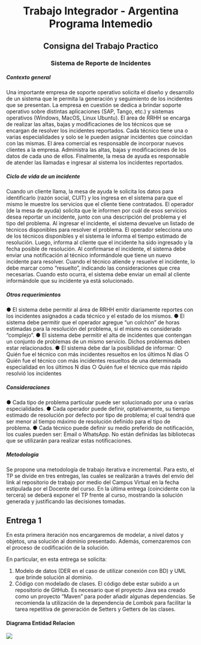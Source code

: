 # <h1 align="center" >Trabajo Integrador - Argentina Programa Intemedio</h1>
<h2 align="center"> Consigna del Trabajo Practico </h2>
<h3 align="center">Sistema de Reporte de Incidentes</h3>
<h5>Contexto general</h5>
<p>Una importante empresa de soporte operativo solicita el diseño y desarrollo de un sistema que le permita la generación y seguimiento de los incidentes que se presentan.
La empresa en cuestión se dedica a brindar soporte operativo sobre distintas aplicaciones (SAP, Tango, etc.) y sistemas operativos (Windows, MacOS, Linux Ubuntu).
El área de RRHH se encarga de realizar las altas, bajas y modificaciones de los técnicos que se encargan de resolver los incidentes reportados.
Cada técnico tiene una o varias especialidades y solo se le pueden asignar incidentes que coincidan con las mismas.
El área comercial es responsable de incorporar nuevos clientes a la empresa. Administra las altas, bajas y modificaciones de los datos de cada uno de ellos.
Finalmente, la mesa de ayuda es responsable de atender las llamadas e ingresar al sistema los incidentes reportados.
</p>
<h5>Ciclo de vida de un incidente</h5>
<p>Cuando un cliente llama, la mesa de ayuda le solicita los datos para identificarlo (razón social, CUIT) y los ingresa en el sistema para que el mismo le muestre los servicios que el cliente tiene contratados.
El operador (de la mesa de ayuda) solicita que le informen por cuál de esos servicios desea reportar un incidente, junto con una descripción del problema y el tipo del problema.
Al ingresar el incidente, el sistema devuelve un listado de técnicos disponibles para resolver el problema. El operador selecciona uno de los técnicos disponibles y el sistema le informa el tiempo estimado de resolución. Luego, informa al cliente que el incidente ha sido ingresado y la fecha posible de resolución.
Al confirmarse el incidente, el sistema debe enviar una notificación al técnico informándole que tiene un nuevo incidente para resolver.
  Cuando el técnico atiende y resuelve el incidente, lo debe marcar como “resuelto”, indicando las consideraciones que crea necesarias. Cuando esto ocurra, el sistema debe enviar un email al cliente informándole que su incidente ya está solucionado.
</p>
<h5>Otros requerimientos</h5>
<p>  ●	El sistema debe permitir al área de RRHH emitir diariamente reportes con los incidentes asignados a cada técnico y el estado de los mismos.
●	El sistema debe permitir que el operador agregue “un colchón” de horas estimadas para la resolución del problema, si el mismo es considerado “complejo”.
●	El sistema debe permitir el alta de incidentes que contengan un conjunto de problemas de un mismo servicio. Dichos problemas deben estar relacionados.
●	El sistema debe dar la posibilidad de informar:
○	Quién fue el técnico con más incidentes resueltos en los últimos N días
○	Quién fue el técnico con más incidentes resueltos de una determinada especialidad en los últimos N días
○	Quién fue el técnico que más rápido resolvió los incidentes
</p>
<h5>Consideraciones</h5>
<p>●	Cada tipo de problema particular puede ser solucionado por una o varias especialidades.
●	Cada operador puede definir, optativamente, su tiempo estimado de resolución por defecto por tipo de problema; el cual tendrá que ser menor al tiempo máximo de resolución definido para el tipo de problema.
●	Cada técnico puede definir su medio preferido de notificación, los cuales pueden ser: Email o WhatsApp. No están definidas las bibliotecas que se utilizarán para realizar estas notificaciones.
</p>
<h5>Metodologia</h5>
<p>Se propone una metodología de trabajo iterativa e incremental. Para esto, el TP se divide en tres entregas, las cuales se realizarán a través del envío del link al repositorio de trabajo por medio del Campus Virtual en la fecha estipulada por el Docente del curso.
En la última entrega (coincidente con la tercera) se deberá exponer el TP frente al curso, mostrando la solución generada y justificando las decisiones tomadas.
</p>

<h2>Entrega 1</h2>
<p>En esta primera iteración nos encargaremos de modelar, a nivel datos y objetos, una solución al dominio presentado. Además, comenzaremos con el proceso de codificación de la solución.

En particular, en esta entrega se solicita:
1.	Modelo de datos (DER en el caso de utilizar conexión con BD) y UML que brinde solución al dominio.
2.	Código con modelado de clases. El código debe estar subido a un repositorio de GitHub.
Es necesario que el proyecto Java sea creado como un proyecto “Maven” para poder añadir algunas dependencias. Se recomienda la utilización de la dependencia de Lombok para facilitar la tarea repetitiva de generación de Setters y Getters de las clases.
</p>

<h4>Diagrama Entidad Relacion</h4>
<img src="https://viewer.diagrams.net/?tags=%7B%7D&highlight=0000ff&edit=_blank&layers=1&nav=1&title=Copia%20de%20INCIDENTE-APINTERMEDIO.drawio#R7V1dc5s4F%2F41ueyOAYOdy8ZO22ybbSZJ36Z70yGg2Npg5AHy1V%2F%2FCgOOLQks2YAFUiczNTKWsc5zziOdD%2BnEmixeP0fucn6JfBCcmAP%2F9cSanpimMTSG%2BL%2B05S1rcUZW1jCLoJ%2Ff9N5wA%2F%2BAvHGQtz5BH8RbNyYIBQlcbjd6KAyBl2y1uVGEXrZve0DB9rcu3RmgGm48N6Bbf0I%2FmWetY3P03v4FwNm8%2BGbDOc3euXe9x1mEnsL8%2B05M62H1L3t74RZ95T80nrs%2Betloss5PrEmEUJK9WrxOQJCObTFs2ec%2Blby7fu4IhAnPB65%2F3E7Ds7%2Fh5d1%2FF3fT%2BPL5fxePH%2FJent3gKR%2BPSQBxhyB%2F5uStGCf8%2BMv0ZeLep01nceJGSS5Oa4AbsIASF4Ygwg3G6joI3GUMV7dnLXMY%2BN%2FcN%2FSUFB0VV2cP8BX415k003uxYL%2FhztLLtPMH3PlN%2FjDp224AZyF%2B7aXPGqX3gxg%2Fyzc3TvI75skiyF%2FSI1X8bBAl4HWjKR%2B5zwAtQBK94Vvyd09zIb4V4M2vX94hY4zztvkmXIpGN4fpbN31u6jwi1xaApIzKclVi%2Bw6xd7ZHEXwTyqoIB%2FYTTGurl%2FgInBDjHnXJ5rO0ErHV%2BKAQTBBAUplHaIQUOJOb%2FIjtLx1oxlI8oYlgmGyGgf7DP%2FhkZkM%2FrJPbPysE3xtvF%2Fjv%2FT2KJmgME4iDKu0D4Cl%2BwJSCZ8laJl3GoCHov8oH%2Ff09T1KErQoBUClMuxGRQ4DixMFVlMgsCgQXH0thQH%2B%2FQl0g2tsRd1wFmRCWxlV911oDMkyx3o9vuTAk5qK8HA%2BBCvDN4e%2BD7DWnr3MYQJulq6X3vSCeWWXvlZqwG5xbcjHEhRP3tn7oAn35gbYQoVugvUHc0VMyXz9nPvDYEjBwMus%2BMX0yGgo7HR271mMZQ7D2bfskw4BF1sSuLyWa7ddK3y4umsBP7bmEi4uGTTIJc6xucThB0E7tgP4sOivWSKxuWXVdyIZURiIXKziN8jD4padSmQAiHLUMdbUcXTqOD02dZwqSx1jbln1nToKf97mIuQJJuqSBj80%2BkwaT38uP05ff92P7cfF99HT79nP868fDO28Oj5rGGaLtMGGAe2%2Bkp83aHFUQ1wpZmAPBe2eAgsXdnI9Ub%2F0%2B2z82YaKjjlp49%2B68bePvWYQmQNIY%2FzrmRka%2FOLqETewh4KeAvhoAT0YQNRFfmgdIMrRh0n7KPOUhd83IHrG0CkHTgdzF1iAolF0aD6DZXDSgWE0xQem9iTyTwv2iH6OuCEiS3KDSbsVP3Uhu0FYe6v1QWiSMKzV5vP01oLJL76Skd%2Fgyz5J4MlvaB0wr9vi3dTwegHE1V0bCQ4CwW3lyaUxRjl6ioNNzx2lYpRBo6uKtRJoRrHpyWacLx5gpyhFGsQoRymWdmPyUcrOZPya2IU3C8Jsil0s6Tya7a1WrL1cmixVrhKPOLeQvbVhGKSLakq0SBHAiSCj7I8bru7ayOKn7cdF6EFfl2NRoLBHe%2Fov13Cq3foPBdRe%2BfkAp7VYa0R3nJZDOtlBoZKstRLoyOaQLqqBhTXv1hqz2bIsAcj0Odb5Zvx4ufkSTqbgx2f%2F7vJ5cafrsprwWopTSpteSyYKaN91P52WlSqgFKEwR4L2XXcyCCYLXJQjEwHvlCaTpsikzVItJgroVapCZMIvrr6TCb1KTYAXQg9pMtkHLn0mE7bl0wkVErBJqyVc7GemZ6VHth%2BtZfEP90qn6DqbsIeCTqfwQexFcOlBFO4OYkjCLFJgRT0qEdg9QFNJY1Ry9IKw4gFUpJJTbnH1nUpsOq3qAXhzV5OICEr6TCLoJhl%2BTF6%2BPwxOf30Y%2FJp%2FHCRzxj62mkOqOYRCETetlHPIuEUOYcJAwMcpDYVwiaMc9L2mCObPpl2YWI%2B7TRC1Y6DPBMCeN%2BjwhgSrCJM3D6%2B5VYR02bftbWOqZHiDPRSMLYewZvsK7ykhgA71yIMj0Qr4M1CEnbAhnqMZCt3g%2FL01C0xlzGGY2zICof8xPasEX55fY%2BDcoks3fEvBkf4mUDALeIXJXfER%2FPpX2v6XnV9NXzdumxbUg6Uevd1tXmx8Kr18%2F9jqqvgcDZt8yhGjp8gDFaOVj01SUNlJdS5GOnC8xmh9rsbWnhNFYwQCN4HPYOtxK1B3lfLrO56HxKYXQ%2FJsjuyX5596RxnVke1sd2SdEh1lQ0N1hCHgvm3clvN%2F6QPbg%2B3vMfKc0tLnIu63xlv34xfZE%2ByrO%2F%2BdzucX55NgfvXty%2FTs7E%2F8N3JZu7tRulOfZgxENGOnxu6vA4VDXx5wGwS4STPKC%2B7h6HSro1Nyx5e6wE2UcAztHeA2D7u%2F%2BB3NKgMdCPsHJfABem4aCSudfegqnvTaYdV6MXchsmtYPrAFqINRfMtINgSqlULKKh7mIxe2o%2FdVPNVKoNRCkg0EOrAQbhj0bmXL1VbIcyhq%2BrzAZI6NyNYAStMKe2VaE620WcnDhoEq2dfVSqBpxWItmp0g1ZV7%2FGKWvlhXi6aH%2BGXv4e9av90l4pEGV8oRj6mJRwLiabPqhw0DJaJi1RqgWcekWWeVW8flopKEVqQAino0oncikIBGWi33YeNAiUNiq1VA8wjjCAYs2RivVqIVh4BYYRbROxCUL9Q4srRrCBXvDPselGZhnLSUZlFsjLSZZ1G5%2FpUmFj0q4nhFOGdEYI03Fj0ab3fkkLv31RSLJr%2FHGlXHlsn7R0YLiRYWxxwsgCtriScx6BH8zMWdRX4Td9PE%2Bm48X2tM4N6D4ArFMEkXANY0N6WkGU1NGl4lBB%2Fz5gW2nFnUOrOvt2sbTRvc7cnYrvlWqdLsH1seFYZ5Z2y5MecvnRtwHi9BerI69F3%2FNtt%2FoXpafaJaigB5UNGQt8TEqGObZ7YcdYpA7SkCVvdSBAoqUjNFwOIP9vZ9NTSkZ7VgZdcD6Pquolt9HgqaPq%2BNmCcG6%2F10anewiZNKmwkCTBSocj5RpQooRSnMkaBXCglcoqsIYbku3G4lncmCmT4zCnteYmpKOT6lHD30L3IuRc9CNgL1yz1iFPZQ0KH%2FEC3uI7DpgpKdVqRAinI8wtiRSfsqWZAgqkIlcFXqTTE4pwACpsLmx4UsrkrGnhgKuSrV3BaDPRQ92fa7WTel3imjYmx0ImDti0pxRjl6IZOtbh6grfMA10NBu6uzReUELZYBSNTYbelQlCjHIY7erFUCDjm6Y9IRWJz2jEMcfmn1nUMcem0KFi4M1KUOAXCoRx30Ajb3Rf7mcmR30DHJAhWNpEOdlSPe0iJyq7v66ECvLPlnBXtYlSE3QmRxWzqSH3xbNkcQVt5qfRCaIzi1mn2e3tqw%2BvQ6E2xY%2B374LltHDUEEm2pu1jt54OmuDRjRaVWaYcqiYW0wzNHdmA5dyqESw%2FAnM%2FWdYYpiMXpdocllL8AoRy4j2pRQwNmsTAbBPXrZZ%2Ff4RW3bY9e9cfzODeGNfEikKVS2iA3Tx4XbXrRQmSxTdBraEd4kC6Lz7yl9LnKHZWfr%2FmYKlcccwUFdqFy6D%2FqAc1ZUR6Eyc%2BMBxo7%2BNyB6hh7UGX%2Bk43VbdtzHHxnNCU%2B70Q5J%2BatWCCl9Z%2BxHpm1wP1P%2BqpVAqfgaeyho31mcG%2FN%2BLG1aR0yfg27ssdF%2Bs0PyNWqilDadZexHFtj3pLv5GtUaoPmEcTJKlvO3c4kgCadIgRLlOISx9bDmkNY5hDfnr46CNDYMBFanPeMQk19aO6x%2BlXTEOYTsrQ1jIF31wBFZQwAXgqyxP064uqsXKGhxeeMkN9709%2BDq6ufF%2BPrX%2FPEDR6J4fcfy1h9YaW2r2GL1uhmBYR90LNuxpVaZ91v82NLtjiyyo5IITF1QNbsN1bpigPscHt0RpBIH7BrOnkglIV%2Bc0lz7psbE8%2B44PLrkqeqKFDKVhmNrGpmVhrDvjjPaoTarqysQQTxwq4gYty5V7qe4c4dwR7aj2EkdoCYX3GbfIvhjyKdMdSGYY1krM4KbMPuVNfUdhCqBsPWCWdjuk1tZD5qx%2B8Tz2ma13SduHzn12v2p8fgSIPh8Pl%2F8e2651vDpu8eY189R5MbncQIXru%2FGu%2FYX6tOiUDzpgJDYKSsy0HkvIjuBrE1rW3HCCPP8EFM6m8ubl2dKZnLJLDdj37Q8MreqONej6bQ8Ow8FlKblEfcPaz4%2FhCnl6k1ldf2koBUu%2FHbk0TRtFFAy5auPpeCPsFQycqX2SJkCxiZLOlKbpoBNPn01SoEhTyKYsAZX6oRSFS5sNJSdUqF0DeWBoOlzlUtlBYcmmUNLKOshmTaTwtiAYG8tikmmHBh9I5m1UmiWYZSOdPfkimZZRgA1ytGMKejoaaOYcmRZ1f4dfEGGdtr3%2BbBCQlWTHGl8PmR4dezUVYpJxmmbKsUc1VtayVYMev51u2Ffq%2Bdi3fLblOrA%2FuV5Y95NrmqprWQLUOA0FuUn0JxMulaK7vhmGOnQ%2FSzPq1YCpcop2ENBJ0T3b8LcOmr6XF7BHBues%2BE1rZTOrmuilaN7YyzJd0wcNGogLCWrvtlDQVd9w9CDfjrx7hanSAMZ5ThFpEpHc0pTnNLmNv3sR6ZNyZHtRxMle9UaoAnFpLOHfBB7EVx6EIU7%2FU%2BSEIsUUFGPSHRmkgREYvA6P5tbndAJScowyV6JSL1kEouO7Xmr48JmyhxBfShElGMQiw57aQZpn0FsTgYhI671MYhA9KxnDGLxi2uHza%2BSjjiDkL21YQ3o4NmqfOzSfYULdA1iFOBRUpdJBKAiyCT7Q4eru4Owgy8jhJLN2%2FEAzi%2BRD9I7%2Fg8%3D" >





